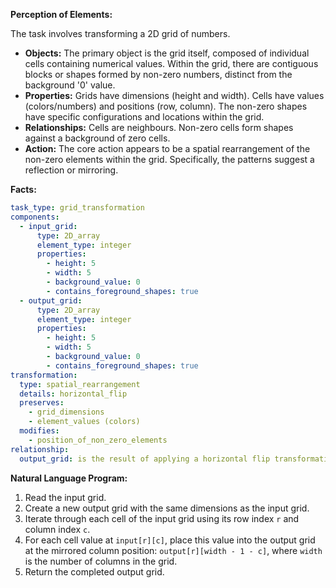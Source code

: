 **Perception of Elements:**

The task involves transforming a 2D grid of numbers.
*   **Objects:** The primary object is the grid itself, composed of individual cells containing numerical values. Within the grid, there are contiguous blocks or shapes formed by non-zero numbers, distinct from the background '0' value.
*   **Properties:** Grids have dimensions (height and width). Cells have values (colors/numbers) and positions (row, column). The non-zero shapes have specific configurations and locations within the grid.
*   **Relationships:** Cells are neighbours. Non-zero cells form shapes against a background of zero cells.
*   **Action:** The core action appears to be a spatial rearrangement of the non-zero elements within the grid. Specifically, the patterns suggest a reflection or mirroring.

**Facts:**


```yaml
task_type: grid_transformation
components:
  - input_grid:
      type: 2D_array
      element_type: integer
      properties:
        - height: 5
        - width: 5
        - background_value: 0
        - contains_foreground_shapes: true
  - output_grid:
      type: 2D_array
      element_type: integer
      properties:
        - height: 5
        - width: 5
        - background_value: 0
        - contains_foreground_shapes: true
transformation:
  type: spatial_rearrangement
  details: horizontal_flip
  preserves:
    - grid_dimensions
    - element_values (colors)
  modifies:
    - position_of_non_zero_elements
relationship:
  output_grid: is the result of applying a horizontal flip transformation to the input_grid. Each element at position (row, col) in the input grid moves to position (row, width - 1 - col) in the output grid.
```


**Natural Language Program:**

1.  Read the input grid.
2.  Create a new output grid with the same dimensions as the input grid.
3.  Iterate through each cell of the input grid using its row index `r` and column index `c`.
4.  For each cell value at `input[r][c]`, place this value into the output grid at the mirrored column position: `output[r][width - 1 - c]`, where `width` is the number of columns in the grid.
5.  Return the completed output grid.